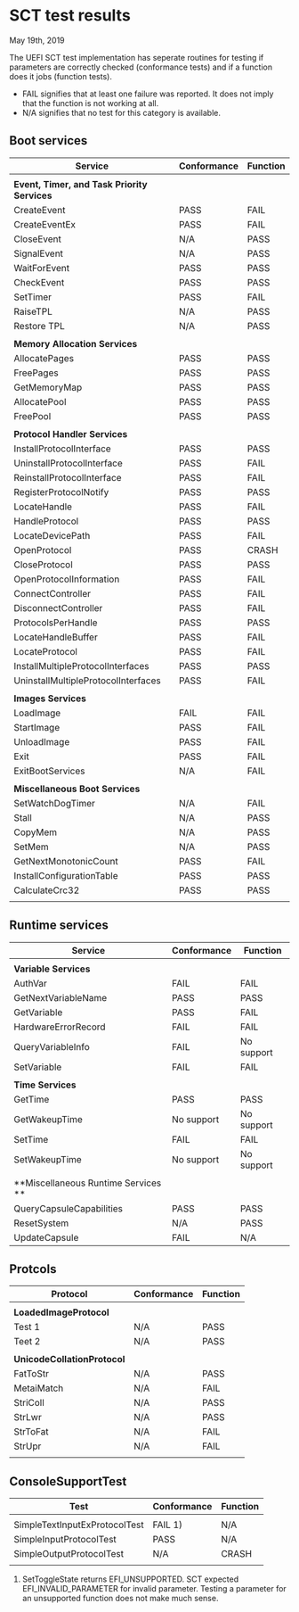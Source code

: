 # SCT test results

May 19th, 2019

The UEFI SCT test implementation has seperate routines for testing if parameters
are correctly checked (conformance tests) and if a function does it jobs
(function tests).

* FAIL signifies that at least one failure was reported. It does not imply that
  the function is not working at all.
* N/A signifies that no test for this category is available.

## Boot services

| Service                             | Conformance | Function   |
| ----------------------------------- | ----------- | ---------- |
|                                     |             |            |
| **Event, Timer, and Task Priority Services**                   |
| CreateEvent                         | PASS        | FAIL       |
| CreateEventEx                       | PASS        | FAIL       |
| CloseEvent                          | N/A         | PASS       |
| SignalEvent                         | N/A         | PASS       |
| WaitForEvent                        | PASS        | PASS       |
| CheckEvent                          | PASS        | PASS       |
| SetTimer                            | PASS        | FAIL       |
| RaiseTPL                            | N/A         | PASS       |
| Restore TPL                         | N/A         | PASS       |
|                                     |             |            |
| **Memory Allocation Services**                                 |
| AllocatePages                       | PASS        | PASS       |
| FreePages                           | PASS        | PASS       |
| GetMemoryMap                        | PASS        | PASS       |
| AllocatePool                        | PASS        | PASS       |
| FreePool                            | PASS        | PASS       |
|                                     |             |            |
| **Protocol Handler Services**                                  |
| InstallProtocolInterface            | PASS        | PASS       |
| UninstallProtocolInterface          | PASS        | FAIL       |
| ReinstallProtocolInterface          | PASS        | FAIL       |
| RegisterProtocolNotify              | PASS        | PASS       |
| LocateHandle                        | PASS        | FAIL       |
| HandleProtocol                      | PASS        | PASS       |
| LocateDevicePath                    | PASS        | FAIL       |
| OpenProtocol                        | PASS        | CRASH      |
| CloseProtocol                       | PASS        | PASS       |
| OpenProtocolInformation             | PASS        | FAIL       |
| ConnectController                   | PASS        | FAIL       |
| DisconnectController                | PASS        | FAIL       |
| ProtocolsPerHandle                  | PASS        | PASS       |
| LocateHandleBuffer                  | PASS        | FAIL       |
| LocateProtocol                      | PASS        | FAIL       |
| InstallMultipleProtocolInterfaces   | PASS        | PASS       |
| UninstallMultipleProtocolInterfaces | PASS        | FAIL       |
|                                     |             |            |
| **Images Services**                                            |
| LoadImage                           | FAIL        | FAIL       |
| StartImage                          | PASS        | FAIL       |
| UnloadImage                         | PASS        | FAIL       |
| Exit                                | PASS        | FAIL       |
| ExitBootServices                    | N/A         | FAIL       |
|                                     |             |            |
| **Miscellaneous Boot Services**                                |
| SetWatchDogTimer                    | N/A         | FAIL       |
| Stall                               | N/A         | PASS       |
| CopyMem                             | N/A         | PASS       |
| SetMem                              | N/A         | PASS       |
| GetNextMonotonicCount               | PASS        | FAIL       |
| InstallConfigurationTable           | PASS        | PASS       |
| CalculateCrc32                      | PASS        | PASS       |
|                                     |             |            |

## Runtime services

| Service                              | Conformance | Function   |
| ------------------------------------ | ----------- | ---------- |
|                                      |             |            |
| **Variable Services**                                           |
| AuthVar                              | FAIL        | FAIL       |
| GetNextVariableName                  | PASS        | PASS       |
| GetVariable                          | PASS        | FAIL       |
| HardwareErrorRecord                  | FAIL        | FAIL       |
| QueryVariableInfo                    | FAIL        | No support |
| SetVariable                          | FAIL        | FAIL       |
|                                      |             |            |
| **Time Services**                                               |
| GetTime                              | PASS        | PASS       |
| GetWakeupTime                        | No support  | No support |
| SetTime                              | FAIL        | FAIL       |
| SetWakeupTime                        | No support  | No support |
|                                      |             |            |
| **Miscellaneous Runtime Services **                             |
| QueryCapsuleCapabilities             | PASS        | PASS       |
| ResetSystem                          | N/A         | PASS       |
| UpdateCapsule                        | FAIL        | N/A        |

## Protcols

| Protocol                            | Conformance | Function   |
| ----------------------------------- | ----------- | ---------- |
|                                     |             |            |
| **LoadedImageProtocol**                           |            |
| Test 1                              | N/A         | PASS       |
| Teet 2                              | N/A         | PASS       |
|                                     |             |            |
| **UnicodeCollationProtocol**                                   |
| FatToStr                            | N/A         | PASS       |
| MetaiMatch                          | N/A         | FAIL       |
| StriColl                            | N/A         | PASS       |
| StrLwr                              | N/A         | PASS       |
| StrToFat                            | N/A         | FAIL       |
| StrUpr                              | N/A         | FAIL       |
|                                     |             |            |


## ConsoleSupportTest

| Test                                | Conformance | Function   |
| ----------------------------------- | ----------- | ---------- |
|                                     |             |            |
| SimpleTextInputExProtocolTest       | FAIL 1)     | N/A        |
| SimpleInputProtocolTest             | PASS        | N/A        |
| SimpleOutputProtocolTest            | N/A         | CRASH      |
|                                     |             |            |

1) SetToggleState returns EFI\_UNSUPPORTED. SCT expected
   EFI\_INVALID\_PARAMETER for invalid parameter. Testing a parameter
   for an unsupported function does not make much sense.

